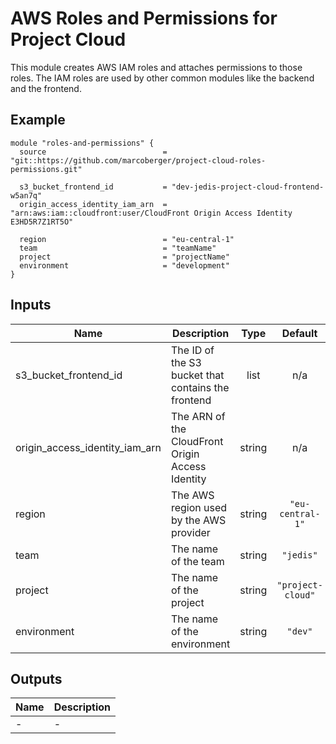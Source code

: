 # AWS Roles and Permissions for Project Cloud

This module creates AWS IAM roles and attaches permissions to those roles. The IAM roles are used by other common modules like the backend and the frontend.

## Example
```hcl
module "roles-and-permissions" {
  source                          = "git::https://github.com/marcoberger/project-cloud-roles-permissions.git"
  
  s3_bucket_frontend_id           = "dev-jedis-project-cloud-frontend-w5an7q"
  origin_access_identity_iam_arn  = "arn:aws:iam::cloudfront:user/CloudFront Origin Access Identity E3HD5R7Z1RT5O"

  region                          = "eu-central-1"
  team                            = "teamName"
  project                         = "projectName"
  environment                     = "development"
}
```

## Inputs

| Name | Description | Type | Default | Required |
|------|-------------|:----:|:-----:|:-----:|
| s3_bucket_frontend_id | The ID of the S3 bucket that contains the frontend | list | n/a | yes |
| origin_access_identity_iam_arn | The ARN of the CloudFront Origin Access Identity | string | n/a | yes |
| region | The AWS region used by the AWS provider | string | `"eu-central-1"` | no |
| team | The name of the team | string | `"jedis"` | no |
| project | The name of the project | string | `"project-cloud"` | no |
| environment | The name of the environment | string | `"dev"` | no |

## Outputs

| Name | Description |
|------|-------------|
| - | - |
